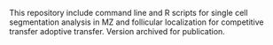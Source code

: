 This repository include command line and R scripts for single cell segmentation analysis in MZ and follicular localization for competitive transfer adoptive transfer. Version archived for publication.
